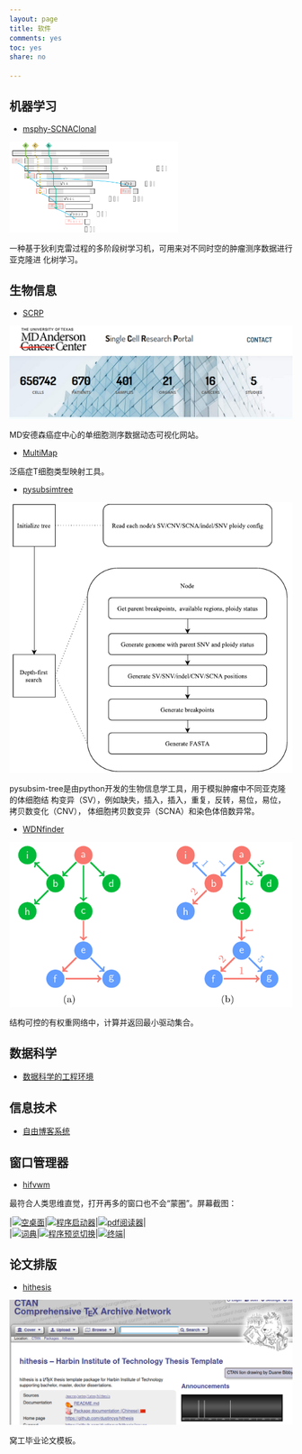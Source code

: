 ```yaml
---
layout: page
title: 软件
comments: yes
toc: yes
share: no

---
```


## 机器学习

* [msphy-SCNAClonal](https://github.com/dustincys/msphy-SCNAClonal)

<a class="fancybox" rel="msphy" href="https://raw.githubusercontent.com/dustincys/cn/assets/tree1.png" title="多阶段树"><img src="https://raw.githubusercontent.com/dustincys/cn/assets/tree1.png" alt="多阶段树" width=300 /></a>

一种基于狄利克雷过程的多阶段树学习机，可用来对不同时空的肿瘤测序数据进行亚克隆进
化树学习。

## 生物信息

* [SCRP](https://singlecell.mdanderson.org/)

<a class="fancybox" rel="SCRP" href="https://raw.githubusercontent.com/dustincys/cn/assets/scrp.png" title="SCRP"><img src="https://raw.githubusercontent.com/dustincys/cn/assets/scrp.png" alt="SCRP" /></a>

MD安德森癌症中心的单细胞测序数据动态可视化网站。

* [MultiMap](https://github.com/WangLab-ComputationalBiology/MultiMap)

泛癌症T细胞类型映射工具。

* [pysubsimtree](https://github.com/dustincys/pysubsimtree)

<a class="fancybox" rel="pysubsim-tree" href="https://raw.githubusercontent.com/dustincys/cn/assets/pysubsim-tree.png" title="pysubsim-tree"><img src="https://raw.githubusercontent.com/dustincys/cn/assets/pysubsim-tree.png" alt="pysubsim-tree" /></a>


pysubsim-tree是由python开发的生物信息学工具，用于模拟肿瘤中不同亚克隆的体细胞结
构变异（SV），例如缺失，插入，插入，重复，反转，易位，易位，拷贝数变化（CNV），
体细胞拷贝数变异（SCNA）和染色体倍数异常。

* [WDNfinder](https://github.com/dustincys/WDNfinder)

<a class="fancybox" rel="wdnfinder" href="https://raw.githubusercontent.com/dustincys/cn/assets/wdnfinder.png" title="结构可控有权重和无权重网络示例"><img src="https://raw.githubusercontent.com/dustincys/cn/assets/wdnfinder.png" alt="结构可控有权重和无权重网络示例" /></a>

结构可控的有权重网络中，计算并返回最小驱动集合。

## 数据科学

* [数据科学的工程环境](https://yanshuo.site/cn/tags/#%E6%95%B0%E6%8D%AE%E7%A7%91%E5%AD%A6%E6%9D%82%E8%B0%88)


## 信息技术

* [自由博客系统](https://yanshuo.site/cn/tags/#%E8%87%AA%E7%94%B1%E5%8D%9A%E5%AE%A2%E7%B3%BB%E7%BB%9F)


## 窗口管理器

* [hifvwm](https://github.com/dustincys/hifvwm)

最符合人类思维直觉，打开再多的窗口也不会“蒙圈”。屏幕截图：

|<a class="fancybox" rel="gallery1" href="https://raw.githubusercontent.com/dustincys/hifvwm/screenshots/screenshot-2020-04-27%5B00%3A16%5D.jpg" title="空桌面"><img src="https://raw.githubusercontent.com/dustincys/hifvwm/screenshots/screenshot-2020-04-27%5B00%3A16%5D.jpg" alt="空桌面" /></a>|<a class="fancybox" rel="gallery1" href="https://raw.githubusercontent.com/dustincys/hifvwm/screenshots/Screenshot%20from%202020-04-27%2000-22-12.png" title="程序启动器"><img src="https://raw.githubusercontent.com/dustincys/hifvwm/screenshots/Screenshot%20from%202020-04-27%2000-22-12.png" alt="程序启动器" /></a>|<a class="fancybox" rel="gallery1" href="https://raw.githubusercontent.com/dustincys/hifvwm/screenshots/screenshot-2020-04-27%5B00%3A19%5D.jpg" title="pdf阅读器"><img src="https://raw.githubusercontent.com/dustincys/hifvwm/screenshots/screenshot-2020-04-27%5B00%3A19%5D.jpg" alt="pdf阅读器" /></a>|  
|<a class="fancybox" rel="gallery1" href="https://raw.githubusercontent.com/dustincys/hifvwm/screenshots/screenshot-2020-04-27%5B00%3A20%5D.jpg" title="词典"><img src="https://raw.githubusercontent.com/dustincys/hifvwm/screenshots/screenshot-2020-04-27%5B00%3A20%5D.jpg" alt="词典" /></a>|<a class="fancybox" rel="gallery1" href="https://raw.githubusercontent.com/dustincys/hifvwm/screenshots/screenshot-2020-04-27%5B00%3A23%5D.jpg" title="程序预览切换"><img src="https://raw.githubusercontent.com/dustincys/hifvwm/screenshots/screenshot-2020-04-27%5B00%3A23%5D.jpg" alt="程序预览切换" /></a>|<a class="fancybox" rel="gallery1" href="https://raw.githubusercontent.com/dustincys/hifvwm/screenshots/screenshot-2020-04-27%5B00%3A24%5D.jpg" title="终端"><img src="https://raw.githubusercontent.com/dustincys/hifvwm/screenshots/screenshot-2020-04-27%5B00%3A24%5D.jpg" alt="终端" /></a>|


## 论文排版

* [hithesis](https://github.com/hithesis/hithesis)

<a class="fancybox" rel="hithesis" href="https://raw.githubusercontent.com/dustincys/cn/assets/hithesis.png" title="hithesis"><img src="https://raw.githubusercontent.com/dustincys/cn/assets/hithesis.png" alt="hithesis" /></a>

窝工毕业论文模板。

